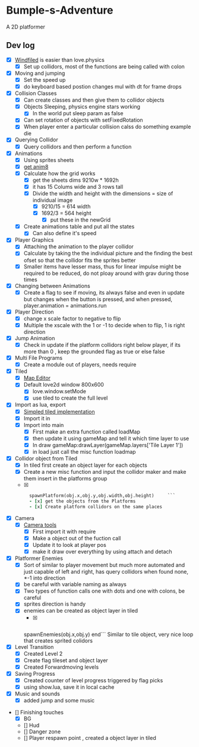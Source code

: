 # Bumple-s-Adventure
A 2D platformer

## Dev log
- [x] [Windfiled](https://github.com/a327ex/windfield) is easier than love.physics
    - [x] Set up collidors, most of the functions are being called with colon
- [x] Moving and jumping
    - [x] Set the speed up 
    - [x] do keyboard based postion changes mul with dt for frame drops
- [x] Collision Classes
    - [x] Can create classes and then give them to collidor objects
    - [x] Objects Sleeping, physics engine stars working
        - [x] In the world put sleep param as false
    - [x] Can set rotation of objects with setFixedRotation
    - [x] When player enter a particular collision calss do something example die
- [x] Querying Collidor
    - [x] Query collidors and then perform a function
- [x] Animations
    - [x] Using sprites sheets
    - [x] [get anim8](https://github.com/kikito/anim8)
    - [x] Calculate how the grid works
        - [x] get the sheets dims 9210w * 1692h
        - [x] it has 15 Colums wide and 3 rows tall
        - [x] Divide the width and height with the dimensions = size of individual image
            - [x] 9210/15 = 614 width
            - [x] 1692/3 = 564 height
                - [x] put these in the newGrid
    - [x] Create animations table and put all the states 
        - [x] Can also define it's speed
- [x] Player Graphics
    - [x] Attaching the animation to the player collidor
    - [x] Calculate by taking the the individual picture and the finding the best ofset so that the collidor fits the sprites better
    - [x] Smaller items have lesser mass, thus for linear impulse might be required to be reduced, do not ploay around with grav during those times
- [x] Changing between Animations
    - [x] Create a flag to see if moving, its always false and even in update but changes when the button is pressed, and when pressed, player.animation = animations.run
- [x] Player Direction
    - [x] change x scale factor to negative to flip
    - [x] Multiple the xscale with the 1 or -1 to decide when to flip, 1 is right direction
- [x] Jump Animation
    - [x] Check in update if the platform collidors right below player, if its more than 0 , keep the grounded flag as true or else false
- [x] Multi File Programs
    - [x] Create a module out of players, needs require
- [x] Tiled
    - [x] [Map Editor](https://www.mapeditor.org)
    - [x] Default love2d window 800x600
        - [x] love.window.setMode
        - [x] use tiled to create the full level
- [x] Import as lua, export
    - [x] [Simpled tiled implementation](https://github.com/karai17/Simple-Tiled-Implementation)
    - [x] Import it in
    - [x] Import into main
        - [x] First make an extra function called loadMap
        - [x] then update it using gameMap and tell it which time layer to use
        - [x] In draw gameMap:drawLayer(gameMap.layers['Tile Layer 1'])
        - [x] in load just call the misc function loadmap
- [x] Collidor object from Tiled
    - [x] In tiled first create an object layer for each objects
    - [x] Create a new misc function and input the collidor maker and make them insert in the platforms group
    - [x] ```for i,obj in pairs(gameMap.layers['Platforms'].objects) do
        spawnPlatform(obj.x,obj.y,obj.width,obj.height)     ```
        - [x] get the objects from the Platforms
        - [x] Create platform collidors on the same places
- [x] Camera
    - [x] [Camera tools](https://github.com/vrld/hump)
        - [x] First import it with require
        - [x] Make a object out of the fuction call 
        - [x] Update it to look at player pos
        - [x] make it draw over everything by using attach and detach
- [x] Platformer Enemies
    - [x] Sort of similar to player movement but much more automated and just capable of left and right, has query collidors when found none, *-1 into direction
    - [x] be careful with variable naming as always
    - [x] Two types of function calls one with dots and one with colons, be careful
    - [x] sprites direction is handy
    - [x] enemies can be created as object layer in tiled
        - [x] ```for i,obj in pairs(gameMap.layers['Enemies'].objects) do
        spawnEnemies(obj.x,obj.y)
    end``` Similar to tile object, very nice loop that creates sprited colidors 
- [x] Level Transition
    - [x] Created Level 2 
    - [x] Create flag tileset and object layer
    - [x] Created Forwardmoving levels
- [x] Saving Progress
    - [x] Created counter of level progress triggered by flag picks 
    - [x] using show.lua, save it in local cache
- [x] Music and sounds
    - [x] added jump and some music
- [] Finishing touches
    - [x] BG
    - [] Hud
    - [] Danger zone
    - [] Player respawn point , created a object layer in tiled
